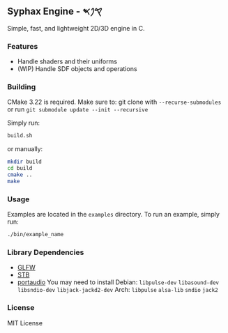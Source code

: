 ## Syphax Engine - 𐤒𐤐𐤎
Simple, fast, and lightweight 2D/3D engine in C.

### Features
* Handle shaders and their uniforms
* (WIP) Handle SDF objects and operations

### Building
CMake 3.22 is required.
Make sure to:
git clone with `--recurse-submodules` or run `git submodule update --init --recursive`

Simply run:
```bash
build.sh
```
or manually:
```bash
mkdir build
cd build
cmake ..
make
```

### Usage

Examples are located in the `examples` directory.
To run an example, simply run:
```bash
./bin/example_name
```

### Library Dependencies
* [GLFW](https://github.com/glfw/glfw)
* [STB](https://github.com/nothings/stb)
* [portaudio](https://github.com/PortAudio/portaudio) 
You may need to install 
Debian: `libpulse-dev` `libasound-dev` `libsndio-dev` `libjack-jackd2-dev`
Arch: `libpulse` `alsa-lib` `sndio` `jack2`

### License
MIT License
